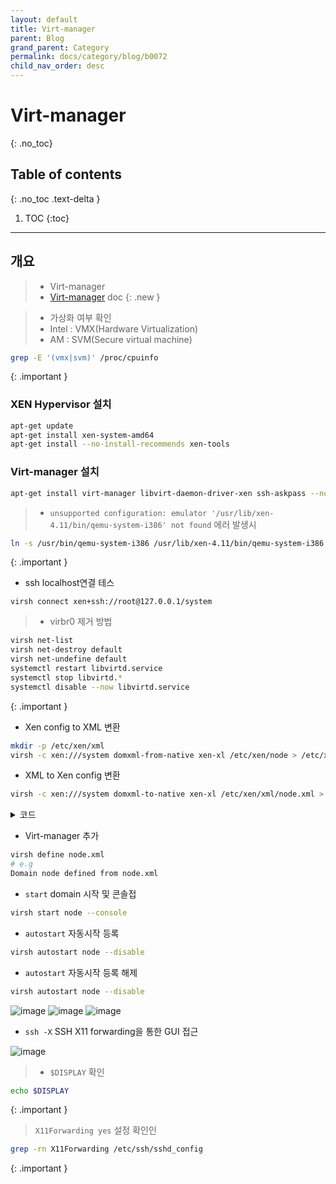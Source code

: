 ```yaml
---
layout: default
title: Virt-manager
parent: Blog
grand_parent: Category
permalink: docs/category/blog/b0072
child_nav_order: desc
---
```

# Virt-manager
{: .no_toc}

## Table of contents
{: .no_toc .text-delta }

1. TOC
{:toc}

---
## 개요

> - Virt-manager
> - [Virt-manager]([https://learn.microsoft.com/ko-kr/windows-server/administration/openssh/openssh_install_firstuse](https://virt-manager.org/)) doc
{: .new }


> -  가상화 여부 확인
> - Intel : VMX(Hardware Virtualization)
> - AM : SVM(Secure virtual machine)
```bash
grep -E '(vmx|svm)' /proc/cpuinfo
```
>
{: .important }

### XEN Hypervisor 설치

```bash
apt-get update
apt-get install xen-system-amd64
apt-get install --no-install-recommends xen-tools
```

### Virt-manager 설치

```bash
apt-get install virt-manager libvirt-daemon-driver-xen ssh-askpass --no-install-recommends
```
> - `unsupported configuration: emulator '/usr/lib/xen-4.11/bin/qemu-system-i386' not found` 에러 발생시
>
```bash
ln -s /usr/bin/qemu-system-i386 /usr/lib/xen-4.11/bin/qemu-system-i386
```
>
{: .important }

- ssh localhost연결 테스

```
virsh connect xen+ssh://root@127.0.0.1/system
```

> - virbr0 제거 방법
```bash
virsh net-list
virsh net-destroy default
virsh net-undefine default
systemctl restart libvirtd.service
systemctl stop libvirtd.*
systemctl disable --now libvirtd.service
```
>
{: .important }

- Xen config to XML 변환

```bash
mkdir -p /etc/xen/xml
virsh -c xen:///system domxml-from-native xen-xl /etc/xen/node > /etc/xen/xml/node.xml
```

- XML to Xen config 변환

```bash
virsh -c xen:///system domxml-to-native xen-xl /etc/xen/xml/node.xml > /etc/xen/node
```

<details markdown="block">
  <summary>
    코드
  </summary>
  {: .label .label-green }
  
```
e.g node.xml
<domain type='xen'>
  <name>node</name>
  <uuid>a4c87760-529a-4c5a-bc59-1a4f7c724dcc</uuid>
  <memory unit='KiB'>2097152</memory>
  <currentMemory unit='KiB'>1048576</currentMemory>
  <vcpu placement='static'>2</vcpu>
  <bootloader>pygrub</bootloader>
  <os>
    <type arch='x86_64' machine='xenpv'>linux</type>
    <cmdline>/dev/xvda1 iommu=1</cmdline>
  </os>
  <clock offset='utc' adjustment='reset'/>
  <on_poweroff>destroy</on_poweroff>
  <on_reboot>restart</on_reboot>
  <on_crash>restart</on_crash>
  <devices>
    <disk type='file' device='disk'>
      <driver name='qemu' type='raw'/>
      <source file='/dev/Disks/node-swap'/>
      <target dev='xvda1' bus='xen'/>
    </disk>
    <disk type='file' device='disk'>
      <driver name='qemu' type='raw'/>
      <source file='/dev/Disks/node-disk'/>
      <target dev='xvda2' bus='xen'/>
    </disk>
    <controller type='xenbus' index='0'/>
    <interface type='bridge'>
      <mac address='00:00:00:00:00:00'/>
      <source bridge='xenbr0'/>
    </interface>
    <console type='pty'>
      <target type='xen' port='0'/>
    </console>
    <input type='mouse' bus='xen'/>
    <input type='keyboard' bus='xen'/>
    <memballoon model='xen'/>
  </devices>
</domain>
```

</details>

- Virt-manager 추가

```bash
virsh define node.xml
# e.g 
Domain node defined from node.xml
```

- `start` domain 시작 및 콘솔접

```bash
virsh start node --console
```

- `autostart` 자동시작 등록

```bash
virsh autostart node --disable
```

- `autostart` 자동시작 등록 해제

```bash
virsh autostart node --disable
```

![image](https://github.com/heaths2/heaths2.github.io/assets/36792594/b26c816a-c4f7-411e-9d4b-67c548d9943d)
![image](https://github.com/heaths2/heaths2.github.io/assets/36792594/dc1eca3c-dda8-4e1c-9316-923c183c18b5)
![image](https://github.com/heaths2/heaths2.github.io/assets/36792594/9dadaed8-70b5-4037-bc40-cb20310f04ef)

- `ssh -X` SSH X11 forwarding을 통한 GUI 접근

![image](https://github.com/heaths2/heaths2.github.io/assets/36792594/5715c0a2-f39f-4d34-a1f9-13376896b6e6)


> - `$DISPLAY` 확인
```bash
echo $DISPLAY
```
>
{: .important }


> `X11Forwarding yes` 설정 확인인
```bash
grep -rn X11Forwarding /etc/ssh/sshd_config
```
>
{: .important }
